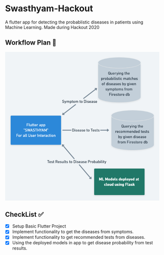 # Swasthyam-Hackout
A flutter app for detecting the probablistic diseases in patients using Machine Learning. Made during Hackout 2020 

## Workflow Plan :beginner:

![Workflow Plan](/Swasthyam-Hackout.png)

## CheckList :white_check_mark:

- [x] Setup Basic Flutter Project
- [x] Implement functionality to get the diseases from symptoms.
- [x] Implement functionality to get recommended tests from diseases.
- [x] Using the deployed models in app to get disease probability from test results.
